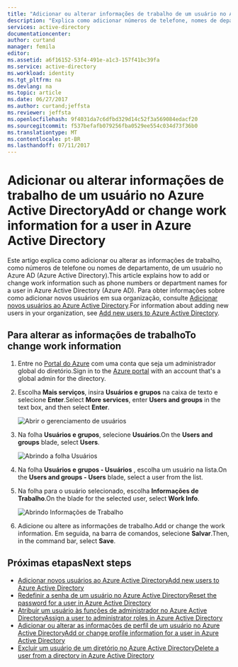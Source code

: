 ```yaml
---
title: "Adicionar ou alterar informações de trabalho de um usuário no Azure Active Directory | Microsoft Docs"
description: "Explica como adicionar números de telefone, nomes de departamento e outras informações de trabalho para um usuário no Azure Active Directory"
services: active-directory
documentationcenter: 
author: curtand
manager: femila
editor: 
ms.assetid: a6f16152-53f4-491e-a1c3-157f41bc39fa
ms.service: active-directory
ms.workload: identity
ms.tgt_pltfrm: na
ms.devlang: na
ms.topic: article
ms.date: 06/27/2017
ms.author: curtand;jeffsta
ms.reviewer: jeffsta
ms.openlocfilehash: 9f4031da7c6dfbd329d14c52f3a569084edacf20
ms.sourcegitcommit: f537befafb079256fba0529ee554c034d73f36b0
ms.translationtype: MT
ms.contentlocale: pt-BR
ms.lasthandoff: 07/11/2017
---
```

# <a name="add-or-change-work-information-for-a-user-in-azure-active-directory"></a><span data-ttu-id="3d8c9-103">Adicionar ou alterar informações de trabalho de um usuário no Azure Active Directory</span><span class="sxs-lookup"><span data-stu-id="3d8c9-103">Add or change work information for a user in Azure Active Directory</span></span>
<span data-ttu-id="3d8c9-104">Este artigo explica como adicionar ou alterar as informações de trabalho, como números de telefone ou nomes de departamento, de um usuário no Azure AD (Azure Active Directory).</span><span class="sxs-lookup"><span data-stu-id="3d8c9-104">This article explains how to add or change work information such as phone numbers or department names for a user in Azure Active Directory (Azure AD).</span></span> <span data-ttu-id="3d8c9-105">Para obter informações sobre como adicionar novos usuários em sua organização, consulte [Adicionar novos usuários ao Azure Active Directory](active-directory-users-create-external-azure-portal.md).</span><span class="sxs-lookup"><span data-stu-id="3d8c9-105">For information about adding new users in your organization, see [Add new users to Azure Active Directory](active-directory-users-create-external-azure-portal.md).</span></span>

## <a name="to-change-work-information"></a><span data-ttu-id="3d8c9-106">Para alterar as informações de trabalho</span><span class="sxs-lookup"><span data-stu-id="3d8c9-106">To change work information</span></span>
1. <span data-ttu-id="3d8c9-107">Entre no [Portal do Azure](https://portal.azure.com) com uma conta que seja um administrador global do diretório.</span><span class="sxs-lookup"><span data-stu-id="3d8c9-107">Sign in to the [Azure portal](https://portal.azure.com) with an account that's a global admin for the directory.</span></span>
2. <span data-ttu-id="3d8c9-108">Escolha **Mais serviços**, insira **Usuários e grupos** na caixa de texto e selecione **Enter**.</span><span class="sxs-lookup"><span data-stu-id="3d8c9-108">Select **More services**, enter **Users and groups** in the text box, and then select **Enter**.</span></span>

   ![Abrir o gerenciamento de usuários](./media/active-directory-users-work-info-azure-portal/create-users-user-management.png)
3. <span data-ttu-id="3d8c9-110">Na folha **Usuários e grupos**, selecione **Usuários**.</span><span class="sxs-lookup"><span data-stu-id="3d8c9-110">On the **Users and groups** blade, select **Users**.</span></span>

   ![Abrindo a folha Usuários](./media/active-directory-users-work-info-azure-portal/create-users-open-users-blade.png)
4. <span data-ttu-id="3d8c9-112">Na folha **Usuários e grupos - Usuários** , escolha um usuário na lista.</span><span class="sxs-lookup"><span data-stu-id="3d8c9-112">On the **Users and groups - Users** blade, select a user from the list.</span></span>
5. <span data-ttu-id="3d8c9-113">Na folha para o usuário selecionado, escolha **Informações de Trabalho**.</span><span class="sxs-lookup"><span data-stu-id="3d8c9-113">On the blade for the selected user, select **Work Info**.</span></span>

    ![Abrindo Informações de Trabalho](./media/active-directory-users-work-info-azure-portal/active-directory-create-users-work-info.png)
6. <span data-ttu-id="3d8c9-115">Adicione ou altere as informações de trabalho.</span><span class="sxs-lookup"><span data-stu-id="3d8c9-115">Add or change the work information.</span></span> <span data-ttu-id="3d8c9-116">Em seguida, na barra de comandos, selecione **Salvar**.</span><span class="sxs-lookup"><span data-stu-id="3d8c9-116">Then, in the command bar, select **Save**.</span></span>

## <a name="next-steps"></a><span data-ttu-id="3d8c9-117">Próximas etapas</span><span class="sxs-lookup"><span data-stu-id="3d8c9-117">Next steps</span></span>
* [<span data-ttu-id="3d8c9-118">Adicionar novos usuários ao Azure Active Directory</span><span class="sxs-lookup"><span data-stu-id="3d8c9-118">Add new users to Azure Active Directory</span></span>](active-directory-users-create-azure-portal.md)
* [<span data-ttu-id="3d8c9-119">Redefinir a senha de um usuário no Azure Active Directory</span><span class="sxs-lookup"><span data-stu-id="3d8c9-119">Reset the password for a user in Azure Active Directory</span></span>](active-directory-users-reset-password-azure-portal.md)
* [<span data-ttu-id="3d8c9-120">Atribuir um usuário às funções de administrador no Azure Active Directory</span><span class="sxs-lookup"><span data-stu-id="3d8c9-120">Assign a user to administrator roles in Azure Active Directory</span></span>](active-directory-users-assign-role-azure-portal.md)
* [<span data-ttu-id="3d8c9-121">Adicionar ou alterar as informações de perfil de um usuário no Azure Active Directory</span><span class="sxs-lookup"><span data-stu-id="3d8c9-121">Add or change profile information for a user in Azure Active Directory</span></span>](active-directory-users-profile-azure-portal.md)
* [<span data-ttu-id="3d8c9-122">Excluir um usuário de um diretório no Azure Active Directory</span><span class="sxs-lookup"><span data-stu-id="3d8c9-122">Delete a user from a directory in Azure Active Directory</span></span>](active-directory-users-delete-user-azure-portal.md)

